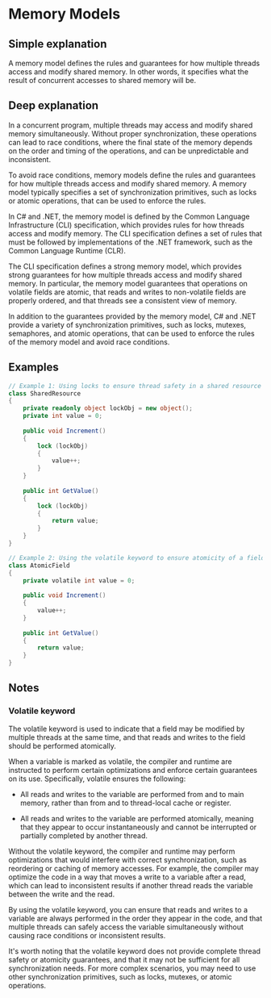 # Memory Models

## Simple explanation

A memory model defines the rules and guarantees for how multiple threads access and modify shared memory. In other words, it specifies what the result of concurrent accesses to shared memory will be.

## Deep explanation

In a concurrent program, multiple threads may access and modify shared memory simultaneously. Without proper synchronization, these operations can lead to race conditions, where the final state of the memory depends on the order and timing of the operations, and can be unpredictable and inconsistent.

To avoid race conditions, memory models define the rules and guarantees for how multiple threads access and modify shared memory. A memory model typically specifies a set of synchronization primitives, such as locks or atomic operations, that can be used to enforce the rules.

In C# and .NET, the memory model is defined by the Common Language Infrastructure (CLI) specification, which provides rules for how threads access and modify memory. The CLI specification defines a set of rules that must be followed by implementations of the .NET framework, such as the Common Language Runtime (CLR).

The CLI specification defines a strong memory model, which provides strong guarantees for how multiple threads access and modify shared memory. In particular, the memory model guarantees that operations on volatile fields are atomic, that reads and writes to non-volatile fields are properly ordered, and that threads see a consistent view of memory.

In addition to the guarantees provided by the memory model, C# and .NET provide a variety of synchronization primitives, such as locks, mutexes, semaphores, and atomic operations, that can be used to enforce the rules of the memory model and avoid race conditions.

## Examples

```C#
// Example 1: Using locks to ensure thread safety in a shared resource
class SharedResource
{
    private readonly object lockObj = new object();
    private int value = 0;
    
    public void Increment()
    {
        lock (lockObj)
        {
            value++;
        }
    }
    
    public int GetValue()
    {
        lock (lockObj)
        {
            return value;
        }
    }
}
```

```C#
// Example 2: Using the volatile keyword to ensure atomicity of a field
class AtomicField
{
    private volatile int value = 0;
    
    public void Increment()
    {
        value++;
    }
    
    public int GetValue()
    {
        return value;
    }
}

```

## Notes

### Volatile keyword

The volatile keyword is used to indicate that a field may be modified by multiple threads at the same time, and that reads and writes to the field should be performed atomically.

When a variable is marked as volatile, the compiler and runtime are instructed to perform certain optimizations and enforce certain guarantees on its use. Specifically, volatile ensures the following:

- All reads and writes to the variable are performed from and to main memory, rather than from and to thread-local cache or register.

- All reads and writes to the variable are performed atomically, meaning that they appear to occur instantaneously and cannot be interrupted or partially completed by another thread.

Without the volatile keyword, the compiler and runtime may perform optimizations that would interfere with correct synchronization, such as reordering or caching of memory accesses. For example, the compiler may optimize the code in a way that moves a write to a variable after a read, which can lead to inconsistent results if another thread reads the variable between the write and the read.

By using the volatile keyword, you can ensure that reads and writes to a variable are always performed in the order they appear in the code, and that multiple threads can safely access the variable simultaneously without causing race conditions or inconsistent results.

It's worth noting that the volatile keyword does not provide complete thread safety or atomicity guarantees, and that it may not be sufficient for all synchronization needs. For more complex scenarios, you may need to use other synchronization primitives, such as locks, mutexes, or atomic operations.